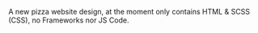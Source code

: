 A new pizza website design, at the moment only contains HTML & SCSS (CSS), no Frameworks nor JS Code.